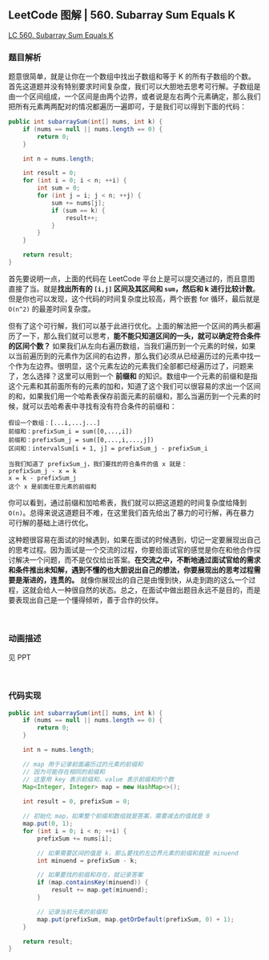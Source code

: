 ## LeetCode 图解 | 560. Subarray Sum Equals K

[LC 560. Subarray Sum Equals K](https://leetcode.com/problems/subarray-sum-equals-k/)

### 题目解析

题意很简单，就是让你在一个数组中找出子数组和等于 K 的所有子数组的个数。首先这道题并没有特别要求时间复杂度，我们可以大胆地去思考可行解。子数组是由一个区间组成，一个区间是由两个边界，或者说是左右两个元素确定，那么我们把所有元素两两配对的情况都遍历一遍即可，于是我们可以得到下面的代码：

```java
public int subarraySum(int[] nums, int k) {
    if (nums == null || nums.length == 0) {
        return 0;
    }

    int n = nums.length;

    int result = 0;
    for (int i = 0; i < n; ++i) {
        int sum = 0;
        for (int j = i; j < n; ++j) {
            sum += nums[j];
            if (sum == k) {
                result++;
            }
        }
    }

    return result;
}
```

首先要说明一点，上面的代码在 LeetCode 平台上是可以提交通过的，而且意图直接了当。就是**找出所有的 `[i,j]` 区间及其区间和 `sum`，然后和 k 进行比较计数**。但是你也可以发现，这个代码的时间复杂度比较高，两个嵌套 for 循环，最后就是 `O(n^2)` 的最差时间复杂度。

但有了这个可行解，我们可以基于此进行优化。上面的解法把一个区间的两头都遍历了一下，那么我们就可以思考，**能不能只知道区间的一头，就可以确定符合条件的区间个数？** 如果我们从左向右遍历数组，当我们遍历到一个元素的时候，如果以当前遍历到的元素作为区间的右边界，那么我们必须从已经遍历过的元素中找一个作为左边界。很明显，这个元素左边的元素我们全部都已经遍历过了，问题来了，怎么选择？这里可以用到一个 **前缀和** 的知识。数组中一个元素的前缀和是指这个元素和其前面所有的元素的加和，知道了这个我们可以很容易的求出一个区间的和，如果我们用一个哈希表保存前面元素的前缀和，那么当遍历到一个元素的时候，就可以去哈希表中寻找有没有符合条件的前缀和：

```
假设一个数组：[...i,...j...]
前缀和：prefixSum_i = sum([0,...,i])
前缀和：prefixSum_j = sum([0,...,i,...,j])
区间和：intervalSum[i + 1, j] = prefixSum_j - prefixSum_i

当我们知道了 prefixSum_j，我们要找的符合条件的值 x 就是：
prefixSum_j - x = k 
x = k - prefixSum_j
这个 x 是前面任意元素的前缀和
```

你可以看到，通过前缀和加哈希表，我们就可以把这道题的时间复杂度给降到 `O(n)`。总得来说这道题目不难，在这里我们首先给出了暴力的可行解，再在暴力可行解的基础上进行优化。

这种题很容易在面试的时候遇到，如果在面试的时候遇到，切记一定要展现出自己的思考过程。因为面试是一个交流的过程，你要给面试官的感觉是你在和他合作探讨解决一个问题，而不是仅仅给出答案。**在交流之中，不断地通过面试官给的需求和条件推出未知解，遇到不懂的也大胆说出自己的想法，你要展现出的思考过程需要是渐进的，连贯的。** 就像你展现出的自己是由慢到快，从走到跑的这么一个过程，这就会给人一种很自然的状态。总之，在面试中做出题目永远不是目的，而是要表现出自己是一个懂得倾听，善于合作的伙伴。

<br>

### 动画描述

见 PPT

<br>

### 代码实现

```java
public int subarraySum(int[] nums, int k) {
    if (nums == null || nums.length == 0) {
        return 0;
    }

    int n = nums.length;

    // map 用于记录前面遍历过的元素的前缀和
    // 因为可能存在相同的前缀和
    // 这里用 key 表示前缀和，value 表示前缀和的个数
    Map<Integer, Integer> map = new HashMap<>();
    
    int result = 0, prefixSum = 0;

	// 初始化 map，如果整个前缀和数组就是答案，需要减去的值就是 0
    map.put(0, 1);
    for (int i = 0; i < n; ++i) {
        prefixSum += nums[i];

        // 如果需要区间的值是 k，那么要找的左边界元素的前缀和就是 minuend
        int minuend = prefixSum - k;

        // 如果要找的前缀和存在，就记录答案
        if (map.containsKey(minuend)) {
            result += map.get(minuend);
        }

        // 记录当前元素的前缀和
        map.put(prefixSum, map.getOrDefault(prefixSum, 0) + 1);
    }

    return result;
}
```






